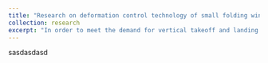 ```yaml
---
title: "Research on deformation control technology of small folding wing VTOL UAV"
collection: research
excerpt: "In order to meet the demand for vertical takeoff and landing in narrow spaces, the objective of this project is to develop a foldable-wing vertical takeoff and landing (VTOL) unmanned aerial vehicle (UAV) and complete the full modal flight test. <br/><img src='/images/FW_VTOL.png'>"
---
```


sasdasdasd
